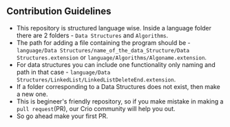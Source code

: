 ## Contribution Guidelines

- This repository is structured language wise. Inside a language folder there are 2 folders - `Data Structures` and `Algorithms`.
- The path for adding a file containing the program should be - `language/Data Structures/name_of_the_data_Structure/Data Structures.extension` or `language/Algorithms/Algoname.extension`.
- For data structures you can include one functionality only naming and path in that case - `language/Data Structures/LinkedList/LinkedListDeleteEnd.extension`.
- If a folder corresponding to a Data Structures does not exist, then make a new one.
- This is begineer's friendly repository, so if you make mistake in making a `pull request`(PR), our Crio community will help you out.
- So go ahead make your first PR.
